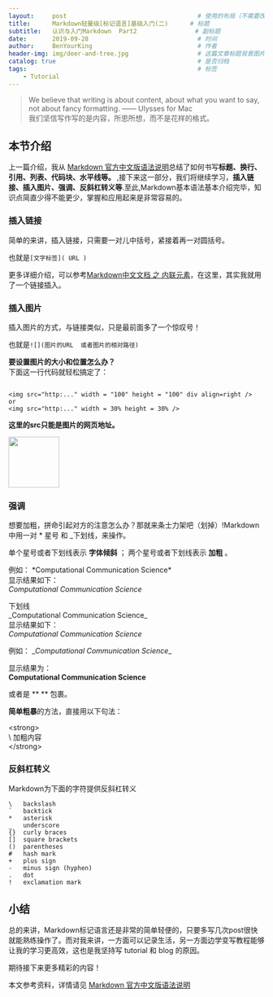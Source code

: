 ```yaml
---
layout:     post                                    # 使用的布局（不需要改）
title:      Markdown轻量级[标记语言]基础入门(二)      # 标题 
subtitle:   认识与入门Markdown  Part2                # 副标题
date:       2019-09-28                              # 时间
author:     BenYourKing                             # 作者
header-img: img/deer-and-tree.jpg                   # 这篇文章标题背景图片
catalog: true                                       # 是否归档
tags:                                               # 标签
    - Tutorial
---
```



> We believe that writing is about content, about what you want to say,     
> not about fancy formatting. —— Ulysses for Mac      
> 我们坚信写作写的是内容，所思所想，而不是花样的格式。     

           
## 本节介绍

上一篇介绍，我从 [Markdown 官方中文版语法说明](https://markdown-zh.readthedocs.io/en/latest/)总结了如何书写<strong>标题、换行、引用、列表、代码块、水平线等。 </strong> ,接下来这一部分，我们将继续学习，<strong>插入链接、插入图片、强调、反斜杠转义等</strong>.至此,Markdown基本语法基本介绍完毕，知识点简直少得不能更少，掌握和应用起来是非常容易的。
            
### 插入链接

简单的来讲，插入链接，只需要一对儿中括号，紧接着再一对圆括号。             

也就是`[文字标签]( URL )`

更多详细介绍，可以参考[Markdown中文文档 之 内联元素](https://markdown-zh.readthedocs.io/en/latest/spanelements/)，在这里，其实我就用了一个链接插入。


### 插入图片

插入图片的方式，与链接类似，只是最前面多了一个惊叹号！         
             
也就是`![](图片的URL  或者图片的相对路径)`

__要设置图片的大小和位置怎么办？__         
下面这一行代码就轻松搞定了：

```

<img src="http:..." width = "100" height = "100" div align=right />         
or
<img src="http:..." width = 30% height = 30% />

```
**这里的src只能是图片的网页地址。**


<img src="https://timgsa.baidu.com/timg?image&quality=80&size=b9999_10000&sec=1569653066027&di=5ffae7b4ebc0a7d81bb5b8d9c3ece2eb&imgtype=0&src=http%3A%2F%2Fpic.51yuansu.com%2Fpic3%2Fcover%2F01%2F33%2F91%2F5924813c782bc_610.jpg" width = "100" height = "100" div align=center />  




### 强调

想要加粗，拼命引起对方的注意怎么办？那就来条士力架吧（划掉）!Markdown中用一对 \* 星号 和 \_下划线，来操作。         

单个星号或者下划线表示 **字体倾斜** ； 两个星号或者下划线表示  **加粗** 。

例如：
\*Computational Communication Science*          
显示结果如下：         
*Computational Communication Science*
          
下划线      
\_Computational Communication Science_          
显示结果如下：            
_Computational Communication Science_            

例如：
\__Computational Communication Science__                   

显示结果为：       
__Computational Communication Science__


或者是 \**         \**   包裹。

**简单粗暴**的方法，直接用以下句法：                       
             
\<strong>          
\ 加粗内容        
\</strong>           


### 反斜杠转义

Markdown为下面的字符提供反斜杠转义

```
\   backslash         
`   backtick         
*   asterisk            
_   underscore          
{}  curly braces         
[]  square brackets            
()  parentheses           
#   hash mark           
+   plus sign             
-   minus sign (hyphen)            
.   dot          
!   exclamation mark           
```

## 小结

总的来讲，Markdown标记语言还是非常的简单轻便的，只要多写几次post很快就能熟练操作了。而对我来讲，一方面可以记录生活，另一方面边学变写教程能够让我的学习更高效，这也是我坚持写 tutorial 和 blog 的原因。

期待接下来更多精彩的内容！

本文参考资料，详情请见 [Markdown 官方中文版语法说明](https://markdown-zh.readthedocs.io/en/latest/)
        
    
